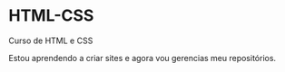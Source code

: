 # HTML-CSS
 Curso de HTML e CSS

Estou aprendendo a criar sites e agora vou gerencias meu repositórios.
